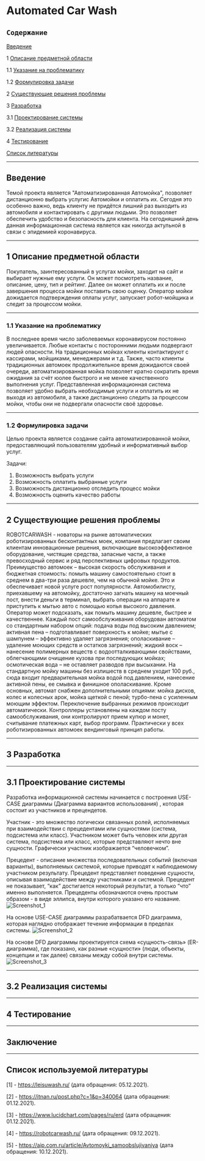 # Automated Car Wash
## `Содержание`
[Введение](#введение)

1 [Описание предметной области](#по)

1.1 [Указание на проблематику](#проблематика) 

1.2 [Формулировка задачи](#формулировка_задачи)

2  [Существующие решения проблемы](#решения_проблемы)

3 [Разработка](#разработка)

3.1 [Проектирование системы](#проектирование)

3.2 [Реализация системы](#реализация)

4 [Тестирование](#тестирование)

[Список литературы](#литература)

***
## Введение <a name ="введение"></a>
Темой проекта является "Автоматизированная Автомойка", позволяет дистанционно выбрать услугис Автомойки и оплатить их. Сегодня это особенно важно, ведь клиенту не придётся лишний раз выходить из автомобиля и контактировать с другими людьми. Это позволяет обеспечить удобство и безопасность для клиента. На сегодняшний день данная информационная система является как никогда актульной в связи с эпидемией коронавируса.
***
## 1 Описание предметной области <a name ="по"></a>
Покупатель, заинтересованный в услугах мойки, заходит на сайт и выбирает нужные ему услуги. Он может посмотреть название, описание, цену, тип и рейтинг. Далее он может оплатить их и после завершения процесса мойки поставить свою оценку. Оператор мойки дожидается подтверждения оплаты услуг, запускает робот-мойщика и следит за процессом мойки.
***
  ### 1.1 Указание на проблематику <a name ="проблематика"></a>
В последнее время число заболеваемых коронавирусом постоянно увеличивается. Любые контакты с посторонними людьми подвергают людей опасности. На традиционных мойках клиенты контактируют с кассирами, мойщиками, менеджерами и т.д. Также, часто клиенты традиционных автомоек продолжительное время дожидаются своей очереди, автоматизированная мойка позволяет кратно сократить время ожидания за счёт юолее быстрого и не менее качественного выполнения услуг. Представленная информационная система позволяет удобно выбрать необходимые услуги и оплатить их не выходя из автомобиля, а также дистанционно следить за процессом мойки, чтобы они не подвергали опасности своё здоровье.
***
  ### 1.2 Формулировка задачи <a name ="формулировка_задачи"></a>
  Целью проекта является создание сайта автоматизированной мойки, предоставляющий пользователям удобный и информативный выбор услуг.
  
  Задачи:
  1. Возможность выбрать услуги
  2. Возможность оплатить выбранные услуги
  3. Возможность дистанционно отследить процесс мойки
  4. Возможность оценить качество работы
  ***
## 2 Существующие решения проблемы <a name ="решения_проблемы"></a>
ROBOTCARWASH - новаторы на рынке автоматических роботизированных бесконтактных моек, компания предлагает своим клиентам инновационные решения, включающие высокоэффективное оборудование, чистящие средства, запасные части, а также превосходный сервис и ряд перспективных цифровых продуктов.
Преимущество автомоек – высокая скорость обслуживания и бюджетная стоимость: помыть машину самостоятельно стоит в среднем в два-три раза дешевле, чем на обычной мойке. Это и обеспечивает новой услуге рост популярности.
Автомобилисту, приехавшему на автомойку, достаточно загнать машину на моечный пост, внести деньги в терминал, выбрать операции на аппарате и приступить к мытью авто с помощью копья высокого давления. Оператор может подсказать, как помыть машину дешевле, быстрее и качественнее.
Каждый пост самообслуживания оборудован автоматом со стандартным набором опций:
подача воды под высоким давлением;
активная пена – подготавливает поверхность к мойке;
мытье с шампунем – эффективно удаляет загрязнения;
ополаскивание – удаление моющих средств и остатков загрязнений;
жидкий воск – нанесение полимерных веществ с водоотталкивающими свойствами, облегчающими очищение кузова при последующих мойках;
осмотическая вода – не оставляет разводов при высыхании.
На стандартную мойку машины без излишеств в среднем уходит 100 руб., сюда входит предварительная мойка водой под давлением, нанесение активной пены, ее смывка и финишное ополаскивание.
Кроме основных, автомат снабжен дополнительными опциями: мойка дисков, колес и колесных арок, мойка щеткой с пеной; турбо-пена с усиленным моющим эффектом. Переключение выбранных режимов происходит автоматически.
Контроллеры установлены на каждом посту самообслуживания, они контролируют прием купюр и монет, считывание платежных карт, выбор программ.
Практически у всех роботизированных автомоек вендинговый принцип работы. 
***
## 3 Разработка <a name ="разработка"></a>
***
## 3.1 Проектирование системы <a name ="проектирование"></a>
Разработка информационной системы начинается с построения USE-CASE диаграммы (Диаграмма вариантов использования) , которая состоит из участников и прецендетов.

Участник - это множество логически связанных ролей, исполняемых при взаимодействии с прецедентами или сущностями (система, подсистема или класс). Участником может быть человек или другая система, подсистема или класс, которые представляют нечто вне сущности. Графически участник изображается “человечком”.

Прецедент - описание множества последовательных событий (включая варианты), выполняемых системой, которые приводят к наблюдаемому участником результату. Прецедент представляет поведение сущности, описывая взаимодействие между участниками и системой. Прецедент не показывает, “как” достигается некоторый результат, а только “что” именно выполняется. Прецеденты обозначаются очень простым образом - в виде эллипса, внутри которого указано его название.
![Screenshot_1](https://user-images.githubusercontent.com/92502524/152893509-899315db-2a83-4c26-90f3-b3851ea55f86.png)

На основе USE-CASE диаграммы разрабатвается DFD диаграмма, которая наглядно отображает течение информации в пределах системы.
![Screenshot_2](https://user-images.githubusercontent.com/92502524/152893543-91792d33-33e9-42bd-8572-8753441dbe2e.png)

На основе DFD диаграммы проектируется схема «сущность-связь» (ER-диаграмма), где показано, как разные «сущности» (люди, объекты, концепции и так далее) связаны между собой внутри системы.
![Screenshot_3](https://user-images.githubusercontent.com/92502524/153966650-e2b45eb5-19ad-4c7f-a736-91c8b9430753.png)

***
## 3.2 Реализация системы <a name ="реализация"></a>
***
## 4 Тестирование <a name ="тестирование"></a>
***
## Заключение
***
## Список используемой литературы <a name ="литература"></a>
[1] - https://leisuwash.ru/ (дата обращения: 05.12.2021).

[2] - https://itnan.ru/post.php?c=1&p=340064 (дата обращения: 01.12.2021).

[3] - https://www.lucidchart.com/pages/ru/erd (дата обращения: 01.12.2021).

[4] - https://robotcarwash.ru/ (дата обращения: 09.12.2021).

[5] - https://aip.com.ru/article/Avtomoyki_samoobslujivaniya (дата обращения: 10.12.2021).

